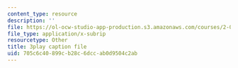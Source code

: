 ```yaml
---
content_type: resource
description: ''
file: https://ol-ocw-studio-app-production.s3.amazonaws.com/courses/2-003sc-engineering-dynamics-fall-2011/705c6c40899cb28c6dccab0d9504c2ab_wzEqF_UQkks.srt
file_type: application/x-subrip
resourcetype: Other
title: 3play caption file
uid: 705c6c40-899c-b28c-6dcc-ab0d9504c2ab
---
```

